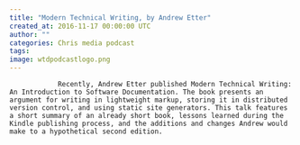 ```yaml
---
title: "Modern Technical Writing, by Andrew Etter"
created_at: 2016-11-17 00:00:00 UTC
author: ""
categories: Chris media podcast
tags: 
image: wtdpodcastlogo.png
---
```


                Recently, Andrew Etter published Modern Technical Writing: An Introduction to Software Documentation. The book presents an argument for writing in lightweight markup, storing it in distributed version control, and using static site generators. This talk features a short summary of an already short book, lessons learned during the Kindle publishing process, and the additions and changes Andrew would make to a hypothetical second edition.
            